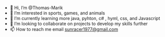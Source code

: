 - 👋 Hi, I’m @Thomas-Marik
- 👀 I’m interested in sports, games, and animals
- 🌱 I’m currently learning more java, pyhton, c# , hyml, css, and Javascript
- 💞️ I’m looking to collaborate on projects to develop my skills further
- 📫 How to reach me email sunracer1977@gmail.com

<!---
Thomas-Marik/Thomas-Marik is a ✨ special ✨ repository because its `README.md` (this file) appears on your GitHub profile.
You can click the Preview link to take a look at your changes.
--->
